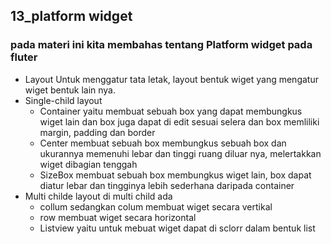 ## 13_platform widget
### pada materi ini kita membahas tentang Platform widget pada fluter 
- Layout
Untuk menggatur tata letak, layout bentuk wiget yang mengatur wiget bentuk lain nya.
- Single-child layout
  - Container
  yaitu membuat sebuah box yang dapat membungkus wiget lain dan box juga dapat di edit sesuai selera dan box memliliki margin, padding dan border
  - Center
  membuat sebuah box membungkus sebuah box dan ukurannya memenuhi lebar dan tinggi ruang diluar nya, melertakkan wiget dibagian tenggah
  - SizeBox
  membuat sebuah box membungkus wiget lain, box dapat diatur lebar dan tingginya lebih sederhana daripada container
- Multi childe layout
di multi child ada 
  - collum
 sedangkan colum membuat wiget secara vertikal
  - row
 membuat wiget secara horizontal
  - Listview
 yaitu untuk mebuat wiget dapat di sclorr dalam bentuk list
